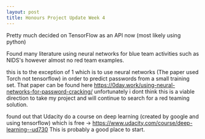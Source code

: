 ```yaml
---
layout: post
title: Honours Project Update Week 4
---
```


Pretty much decided on TensorFlow as an API now (most likely using python)

Found many literature using neural networks for blue team activities such as NIDS's however almost no red team examples.

this is to the exception of 1 which is to use neural networks (The paper used Torch not tensorflow) in order to predict passwords from a small training set. That paper can be found here https://0day.work/using-neural-networks-for-password-cracking/
unfortunately i dont think this is a viable direction to take my project and will continue to search for a red teaming solution.

found out that Udacity do a course on deep learning (created by google and using tensorflow) which is free -> https://www.udacity.com/course/deep-learning--ud730 This is probably a good place to start.
